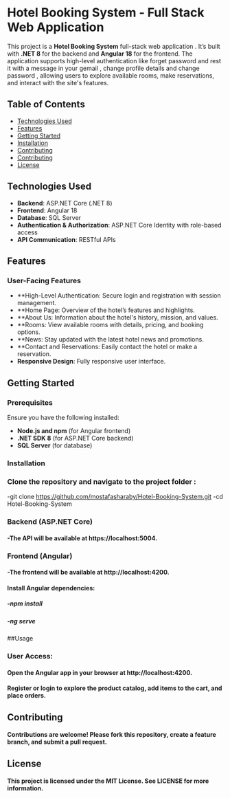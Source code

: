 # Hotel Booking System - Full Stack Web Application

This project is a **Hotel Booking System** full-stack web application . It’s built with **.NET 8** for the backend and **Angular 18** for the frontend. The application supports high-level authentication like forget password and rest it with a message in your gemail , change profile details and change password , allowing users to explore available rooms, make reservations, and interact with the site's features.


## Table of Contents
- [Technologies Used](#technologies-used)
- [Features](#features)
- [Getting Started](#getting-started)
- [Installation](#installation)
- [Contributing](#Usage)
- [Contributing](#contributing)
- [License](#license)


## Technologies Used
- **Backend**: ASP.NET Core (.NET 8)
- **Frontend**: Angular 18
- **Database**: SQL Server
- **Authentication & Authorization**: ASP.NET Core Identity with role-based access
- **API Communication**: RESTful APIs



## Features

### User-Facing Features
- **High-Level Authentication: Secure login and registration with session management.
- **Home Page: Overview of the hotel’s features and highlights.
- **About Us: Information about the hotel's history, mission, and values.
- **Rooms: View available rooms with details, pricing, and booking options. 
- **News: Stay updated with the latest hotel news and promotions.
- **Contact and Reservations: Easily contact the hotel or make a reservation.
- **Responsive Design**: Fully responsive user interface.

## Getting Started

### Prerequisites
Ensure you have the following installed:
- **Node.js and npm** (for Angular frontend)
- **.NET SDK 8** (for ASP.NET Core backend)
- **SQL Server** (for database)

### Installation


### Clone the repository and navigate to the project folder : 
   -git clone https://github.com/mostafasharaby/Hotel-Booking-System.git
   -cd Hotel-Booking-System

### Backend (ASP.NET Core)
####    -The API will be available at https://localhost:5004.

### Frontend (Angular)
####    -The frontend will be available at http://localhost:4200.
#### Install Angular dependencies:
#####   -npm install 
#####   -ng serve 


##Usage

### User Access:
#### Open the Angular app in your browser at http://localhost:4200.
#### Register or login to explore the product catalog, add items to the cart, and place orders.


## Contributing
#### Contributions are welcome! Please fork this repository, create a feature branch, and submit a pull request.


## License
#### This project is licensed under the MIT License. See LICENSE for more information.




